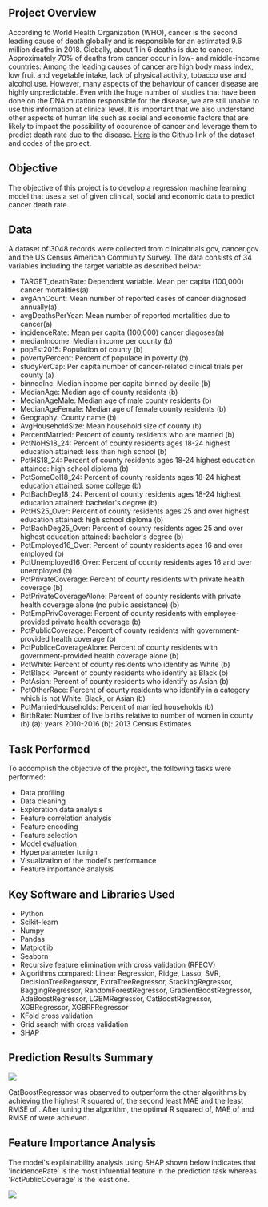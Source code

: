 ## Project Overview
According to World Health Organization (WHO), cancer is the second leading cause of death globally and is responsible for an estimated 9.6 million deaths in 2018. Globally, about 1 in 6 deaths is due to cancer. Approximately 70% of deaths from cancer occur in low- and middle-income countries. Among the leading causes of cancer are high body mass index, low fruit and vegetable intake, lack of physical activity, tobacco use and alcohol use. However, many aspects of the behaviour of cancer disease are highly unpredictable. Even with the huge number of studies that have been done on the DNA mutation responsible for the disease, we are still unable to use this information at clinical level. It is important that we also understand other aspects of human life such as social and economic factors that are likely to impact the possibility of occurence of cancer and leverage them to predict death rate due to the disease. [Here](https://github.com/Popseli/Predicting_Cancer_Death_Rate) is the Github link of the dataset and codes of the project.

## Objective
The objective of this project is to develop a regression machine learning model that uses a set of given clinical, social and economic data to predict cancer death rate.

## Data
A dataset of 3048 records were collected from clinicaltrials.gov, cancer.gov and the US Census American Community Survey. The data consists of 34 variables including the target variable as described below:
- TARGET_deathRate: Dependent variable. Mean per capita (100,000) cancer mortalities(a)
- avgAnnCount: Mean number of reported cases of cancer diagnosed annually(a)
- avgDeathsPerYear: Mean number of reported mortalities due to cancer(a)
- incidenceRate: Mean per capita (100,000) cancer diagoses(a)
- medianIncome: Median income per county (b)
- popEst2015: Population of county (b)
- povertyPercent: Percent of populace in poverty (b)
- studyPerCap: Per capita number of cancer-related clinical trials per county (a)
- binnedInc: Median income per capita binned by decile (b)
- MedianAge: Median age of county residents (b)
- MedianAgeMale: Median age of male county residents (b)
- MedianAgeFemale: Median age of female county residents (b)
- Geography: County name (b)
- AvgHouseholdSize: Mean household size of county (b)
- PercentMarried: Percent of county residents who are married (b)
- PctNoHS18_24: Percent of county residents ages 18-24 highest education attained: less than high school (b)
- PctHS18_24: Percent of county residents ages 18-24 highest education attained: high school diploma (b)
- PctSomeCol18_24: Percent of county residents ages 18-24 highest education attained: some college (b)
- PctBachDeg18_24: Percent of county residents ages 18-24 highest education attained: bachelor's degree (b)
- PctHS25_Over: Percent of county residents ages 25 and over highest education attained: high school diploma (b)
- PctBachDeg25_Over: Percent of county residents ages 25 and over highest education attained: bachelor's degree (b)
- PctEmployed16_Over: Percent of county residents ages 16 and over employed (b)
- PctUnemployed16_Over: Percent of county residents ages 16 and over unemployed (b)
- PctPrivateCoverage: Percent of county residents with private health coverage (b)
- PctPrivateCoverageAlone: Percent of county residents with private health coverage alone (no public assistance) (b)
- PctEmpPrivCoverage: Percent of county residents with employee-provided private health coverage (b)
- PctPublicCoverage: Percent of county residents with government-provided health coverage (b)
- PctPubliceCoverageAlone: Percent of county residents with government-provided health coverage alone (b)
- PctWhite: Percent of county residents who identify as White (b)
- PctBlack: Percent of county residents who identify as Black (b)
- PctAsian: Percent of county residents who identify as Asian (b)
- PctOtherRace: Percent of county residents who identify in a category which is not White, Black, or Asian (b)
- PctMarriedHouseholds: Percent of married households (b)
- BirthRate: Number of live births relative to number of women in county (b)
         (a): years 2010-2016
         (b): 2013 Census Estimates
     
## Task Performed
To accomplish the objective of the project, the following tasks were performed:
- Data profiling
- Data cleaning
- Exploration data analysis
- Feature correlation analysis
- Feature encoding
- Feature selection
- Model evaluation
- Hyperparameter tunign
- Visualization of the model's performance
- Feature importance analysis

## Key Software and Libraries Used
* Python
* Scikit-learn
* Numpy
* Pandas
* Matplotlib
* Seaborn
* Recursive feature elimination with cross validation (RFECV)
* Algorithms compared: Linear Regression, Ridge, Lasso, SVR, DecisionTreeRegressor, ExtraTreeRegressor, StackingRegressor, BaggingRegressor, RandomForestRegressor, GradientBoostRegressor, AdaBoostRegressor, LGBMRegressor, CatBoostRegressor, XGBRegressor, XGBRFRegressor
* KFold cross validation
* Grid search with cross validation
* SHAP

## Prediction Results Summary

![](https://github.com/Popseli/Predicting_Cancer_Death_Rate/blob/main/images/Model%20Results.jpg)

CatBoostRegressor was observed to outperform the other algorithms by achieving the highest R squared of, the second least MAE and the least RMSE of . After tuning the algorithm, the optimal R squared of, MAE of and RMSE of were achieved.

## Feature Importance Analysis
The model's explainability analysis using SHAP shown below indicates that 'incidenceRate' is the most infuential feature in the prediction task whereas 'PctPublicCoverage' is the least one.

![](https://github.com/Popseli/Predicting_Cancer_Death_Rate/blob/main/images/SHAP%20analysis.png?raw=true)
